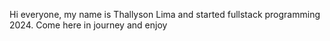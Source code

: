 Hi everyone, my name is Thallyson Lima and started fullstack programming 2024.
Come here in journey and enjoy

